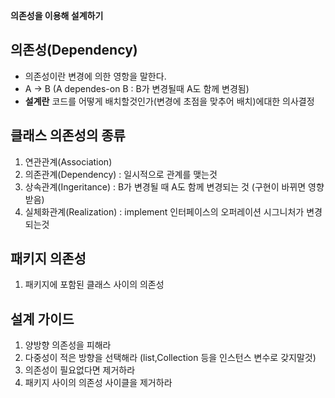 **의존성을 이용해 설계하기**
## 의존성(Dependency)
- 의존성이란 변경에 의한 영항을 말한다.
- A -> B (A dependes-on B : B가 변경될때 A도 함께 변경됨)
- **설계란** 코드를 어떻게 배치할것인가(변경에 초점을 맞추어 배치)에대한 의사결정

## 클래스 의존성의 종류
1. 연관관계(Association)
2. 의존관계(Dependency) : 일시적으로 관계를 맺는것
3. 상속관계(Ingeritance) : B가 변경될 때 A도 함께 변경되는 것 (구현이 바뀌면 영향받음)
4. 실체화관계(Realization) : implement 인터페이스의 오퍼레이션 시그니처가 변경되는것

## 패키지 의존성
1. 패키지에 포함된 클래스 사이의 의존성

## 설계 가이드
1. 양방향 의존성을 피해라
2. 다중성이 적은 방향을 선택해라 (list,Collection 등을 인스턴스 변수로 갖지말것)
3. 의존성이 필요없다면 제거하라
4. 패키지 사이의 의존성 사이클을 제거하라


